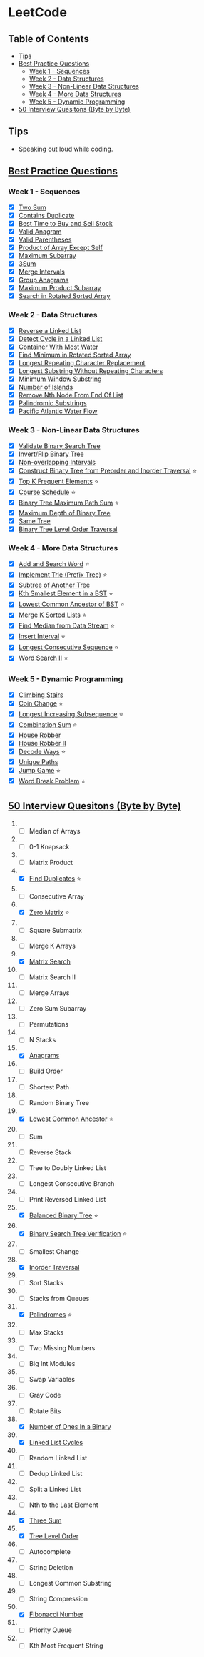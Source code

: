 # LeetCode

## Table of Contents

- [Tips](#tips)
- [Best Practice Questions](#best-practice-questions)
    - [Week 1 - Sequences](#week-1---sequences)
    - [Week 2 - Data Structures](#week-2---data-structures)
    - [Week 3 - Non-Linear Data Structures](#week-3---non-linear-data-structures)
    - [Week 4 - More Data Structures](#week-4---more-data-structures)
    - [Week 5 - Dynamic Programming](#week-5---dynamic-programming)
- [50 Interview Quesitons (Byte by Byte)](#50-interview-quesitons-byte-by-byte)

<!--  -->

## Tips

- Speaking out loud while coding.

<!--  -->

## [Best Practice Questions](https://yangshun.github.io/tech-interview-handbook/best-practice-questions/#week-1---sequences)

### Week 1 - Sequences

- [x] [Two Sum](./leetcode/0001-two-sum)
- [x] [Contains Duplicate](./leetcode/0217-contains-duplicate)
- [x] [Best Time to Buy and Sell Stock](./leetcode/0121-best-time-to-buy-and-sell-stock)
- [x] [Valid Anagram](./leetcode/0242-valid-anagram)
- [x] [Valid Parentheses](./leetcode/0020-valid-parentheses)
- [x] [Product of Array Except Self](./leetcode/0238-product-of-array-except-self)
- [x] [Maximum Subarray](./leetcode/0053-maximum-subarray)
- [x] [3Sum](./leetcode/0015-3Sum)
- [x] [Merge Intervals](./leetcode/0056-merge-intervals)
- [x] [Group Anagrams](./leetcode/0049-group-anagrams)
- [x] [Maximum Product Subarray](./leetcode/0152-maximum-product-subarray)
- [x] [Search in Rotated Sorted Array](./leetcode/0033-search-in-rotated-sorted-array)

### Week 2 - Data Structures

- [x] [Reverse a Linked List](./leetcode/0206-reverse-linked-list)
- [x] [Detect Cycle in a Linked List](./leetcode/0141-linked-list-cycle)
- [x] [Container With Most Water](./leetcode/0011-container-with-most-water)
- [x] [Find Minimum in Rotated Sorted Array](./leetcode/0153-find-minimum-in-rotated-sorted-array)
- [x] [Longest Repeating Character Replacement](./leetcode/0424-longest-repeating-character-replacement)
- [x] [Longest Substring Without Repeating Characters](./leetcode/0003-longest-substring-without-repeating-characters)
- [x] [Minimum Window Substring](./leetcode/0076-minimum-window-substring)
- [x] [Number of Islands](./leetcode/0200-number-of-islands)
- [x] [Remove Nth Node From End Of List](./leetcode/0019-remove-nth-node-from-end-of-list)
- [x] [Palindromic Substrings](./leetcode/0647-palindromic-substrings)
- [x] [Pacific Atlantic Water Flow](./leetcode/0417-pacific-atlantic-water-flow)

### Week 3 - Non-Linear Data Structures

- [x] [Validate Binary Search Tree](./leetcode/0098-validate-binary-search-tree)
- [x] [Invert/Flip Binary Tree](./leetcode/0226-invert-binary-tree)
- [x] [Non-overlapping Intervals](./leetcode/0435-non-overlapping-intervals)
- [x] [Construct Binary Tree from Preorder and Inorder Traversal](./leetcode/0105-construct-binary-tree-from-preorder-and-inorder-traversal) ⭐
- [x] [Top K Frequent Elements](./leetcode/0347-top-k-frequent-elements) ⭐
- [x] [Course Schedule](./leetcode/0207-course-schedule) ⭐
- [x] [Binary Tree Maximum Path Sum](./leetcode/124-binary-tree-maximum-path-sum) ⭐
- [x] [Maximum Depth of Binary Tree](leetcode/0104-maximum-depth-of-binary-tree)
- [x] [Same Tree](./leetcode/0100-same-tree)
- [x] [Binary Tree Level Order Traversal](./leetcode/0102-binary-tree-level-order-traversal)

### Week 4 - More Data Structures

- [x] [Add and Search Word](./leetcode/0211-add-and-search-word) ⭐
- [x] [Implement Trie (Prefix Tree)](./leetcode/0208-implement-trie-prefix-tree) ⭐
- [x] [Subtree of Another Tree](./leetcode/0572-subtree-of-another-tree)
- [x] [Kth Smallest Element in a BST](./leetcode/0230-kth-smallest-element-in-a-bst) ⭐
- [x] [Lowest Common Ancestor of BST](./leetcode/0236-lowest-common-ancestor-of-a-binary-tree) ⭐
- [x] [Merge K Sorted Lists](./leetcode/0023-merge-k-sorted-lists) ⭐
- [x] [Find Median from Data Stream](./leetcode/0295-find-median-from-data-stream) ⭐
- [x] [Insert Interval](./leetcode/0057-insert-interval) ⭐
- [x] [Longest Consecutive Sequence](./leetcode/0128-longest-consecutive-sequence) ⭐
- [x] [Word Search II](./leetcode/0212-word-search-II) ⭐

### Week 5 - Dynamic Programming

- [x] [Climbing Stairs](./leetcode/0070-climbing-stairs)
- [x] [Coin Change](./leetcode/0322-coin-change) ⭐
- [x] [Longest Increasing Subsequence](./leetcode/0300-longest-increasing-subsequence) ⭐
- [x] [Combination Sum](./leetcode/0377-combination-sum-IV) ⭐
- [x] [House Robber](./leetcode/0198-house-robber)
- [x] [House Robber II](./leetcode/0213-house-robber-ii)
- [x] [Decode Ways](./leetcode/0091-decode-ways) ⭐
- [x] [Unique Paths](./leetcode/0062-unique-paths)
- [x] [Jump Game](./leetcode/0055-jump-game) ⭐
- [x] [Word Break Problem](./leetcode/0139-word-break) ⭐

<!--  -->

## [50 Interview Quesitons (Byte by Byte)](https://www.byte-by-byte.com/)

1. - [ ] Median of Arrays
2. - [ ] 0-1 Knapsack
3. - [ ] Matrix Product
4. - [x] [Find Duplicates](./leetcode/0442-find-all-duplicates-in-an-array) ⭐
5. - [ ] Consecutive Array
6. - [x] [Zero Matrix](./leetcode/0073-set-matrix-zeroes) ⭐
7. - [ ] Square Submatrix
8. - [ ] Merge K Arrays
9. - [x] [Matrix Search](./leetcode/0074-search-a-2d-matrix)
10. - [ ] Matrix Search II
11. - [ ] Merge Arrays
12. - [ ] Zero Sum Subarray
13. - [ ] Permutations
14. - [ ] N Stacks
15. - [x] [Anagrams](./leetcode/0242-valid-anagram)
16. - [ ] Build Order
17. - [ ] Shortest Path
18. - [ ] Random Binary Tree
19. - [x] [Lowest Common Ancestor](./leetcode/0236-lowest-common-ancestor-of-a-binary-tree) ⭐
20. - [ ] Sum
21. - [ ] Reverse Stack
22. - [ ] Tree to Doubly Linked List
23. - [ ] Longest Consecutive Branch
24. - [ ] Print Reversed Linked List
25. - [x] [Balanced Binary Tree](./leetcode/0110-balanced-binary-tree) ⭐
26. - [x] [Binary Search Tree Verification](./leetcode/0098-validate-binary-search-tree) ⭐
27. - [ ] Smallest Change
28. - [x] [Inorder Traversal](./leetcode/0094-binary-tree-inorder-traversal)
29. - [ ] Sort Stacks
30. - [ ] Stacks from Queues
31. - [x] [Palindromes](./leetcode/0125-valid-palindrome) ⭐
32. - [ ] Max Stacks
33. - [ ] Two Missing Numbers
34. - [ ] Big Int Modules
35. - [ ] Swap Variables
36. - [ ] Gray Code
37. - [ ] Rotate Bits
38. - [x] [Number of Ones In a Binary](./leetcode/0191-number-of-1-bits)
39. - [x] [Linked List Cycles](./leetcode/0141-linked-list-cycle)
40. - [ ] Random Linked List
41. - [ ] Dedup Linked List
42. - [ ] Split a Linked List
43. - [ ] Nth to the Last Element
44. - [x] [Three Sum](./leetcode/0015-3Sum)
45. - [x] [Tree Level Order](./leetcode/0102-binary-tree-level-order-traversal)
46. - [ ] Autocomplete
47. - [ ] String Deletion
48. - [ ] Longest Common Substring
49. - [ ] String Compression
50. - [x] [Fibonacci Number](./leetcode/0509-fibonacci-number)
51. - [ ] Priority Queue
52. - [ ] Kth Most Frequent String

<!--  -->

